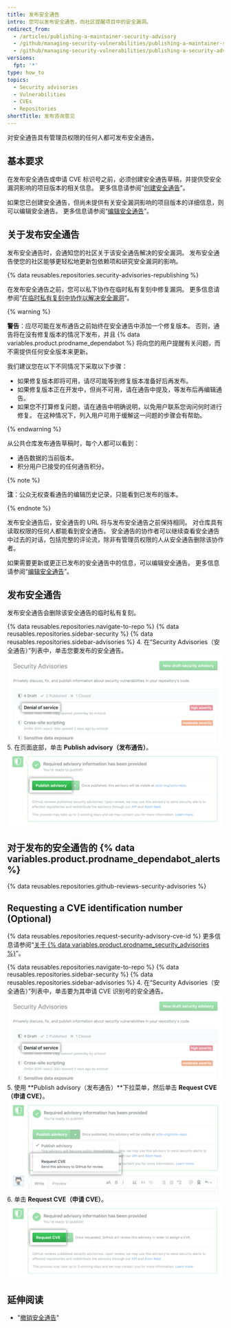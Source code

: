 ```yaml
---
title: 发布安全通告
intro: 您可以发布安全通告，向社区提醒项目中的安全漏洞。
redirect_from:
  - /articles/publishing-a-maintainer-security-advisory
  - /github/managing-security-vulnerabilities/publishing-a-maintainer-security-advisory
  - /github/managing-security-vulnerabilities/publishing-a-security-advisory
versions:
  fpt: '*'
type: how_to
topics:
  - Security advisories
  - Vulnerabilities
  - CVEs
  - Repositories
shortTitle: 发布咨询意见
---
```


<!--Marketing-LINK: From /features/security/software-supply-chain page "Publishing a security advisory".-->

对安全通告具有管理员权限的任何人都可发布安全通告。

## 基本要求

在发布安全通告或申请 CVE 标识号之前，必须创建安全通告草稿，并提供受安全漏洞影响的项目版本的相关信息。 更多信息请参阅“[创建安全通告](/github/managing-security-vulnerabilities/creating-a-security-advisory)”。

如果您已创建安全通告，但尚未提供有关安全漏洞影响的项目版本的详细信息，则可以编辑安全通告。 更多信息请参阅“[编辑安全通告](/github/managing-security-vulnerabilities/editing-a-security-advisory)”。

## 关于发布安全通告

发布安全通告时，会通知您的社区关于该安全通告解决的安全漏洞。 发布安全通告使您的社区能够更轻松地更新包依赖项和研究安全漏洞的影响。

{% data reusables.repositories.security-advisories-republishing %}

在发布安全通告之前，您可以私下协作在临时私有复刻中修复漏洞。 更多信息请参阅“[在临时私有复刻中协作以解决安全漏洞](/articles/collaborating-in-a-temporary-private-fork-to-resolve-a-security-vulnerability)”。

{% warning %}

**警告**：应尽可能在发布通告之前始终在安全通告中添加一个修复版本。 否则，通告将在没有修复版本的情况下发布，并且 {% data variables.product.prodname_dependabot %} 将向您的用户提醒有关问题，而不需提供任何安全版本来更新。

我们建议您在以下不同情况下采取以下步骤：

- 如果修复版本即将可用，请尽可能等到修复版本准备好后再发布。
- 如果修复版本正在开发中，但尚不可用，请在通告中提及，等发布后再编辑通告。
- 如果您不打算修复问题，请在通告中明确说明，以免用户联系您询问何时进行修复。 在这种情况下，列入用户可用于缓解这一问题的步骤会有帮助。

{% endwarning %}

从公共仓库发布通告草稿时，每个人都可以看到：

- 通告数据的当前版本。
- 积分用户已接受的任何通告积分。

{% note %}

**注**：公众无权查看通告的编辑历史记录，只能看到已发布的版本。

{% endnote %}

发布安全通告后，安全通告的 URL 将与发布安全通告之前保持相同。 对仓库具有读取权限的任何人都能看到安全通告。 安全通告的协作者可以继续查看安全通告中过去的对话，包括完整的评论流，除非有管理员权限的人从安全通告删除该协作者。

如果需要更新或更正已发布的安全通告中的信息，可以编辑安全通告。 更多信息请参阅“[编辑安全通告](/github/managing-security-vulnerabilities/editing-a-security-advisory)”。

## 发布安全通告

发布安全通告会删除该安全通告的临时私有复刻。

{% data reusables.repositories.navigate-to-repo %}
{% data reusables.repositories.sidebar-security %}
{% data reusables.repositories.sidebar-advisories %}
4. 在“Security Advisories（安全通告）”列表中，单击您要发布的安全通告。 ![列表中的安全通告](/assets/images/help/security/security-advisory-in-list.png)
5. 在页面底部，单击 **Publish advisory（发布通告）**。 ![发布通告按钮](/assets/images/help/security/publish-advisory-button.png)

## 对于发布的安全通告的 {% data variables.product.prodname_dependabot_alerts %}

{% data reusables.repositories.github-reviews-security-advisories %}

## Requesting a CVE identification number (Optional)

{% data reusables.repositories.request-security-advisory-cve-id %} 更多信息请参阅“[关于 {% data variables.product.prodname_security_advisories %}](/github/managing-security-vulnerabilities/about-github-security-advisories#cve-identification-numbers)”。

{% data reusables.repositories.navigate-to-repo %}
{% data reusables.repositories.sidebar-security %}
{% data reusables.repositories.sidebar-advisories %}
4. 在“Security Advisories（安全通告）”列表中，单击要为其申请 CVE 识别号的安全通告。 ![列表中的安全通告](/assets/images/help/security/security-advisory-in-list.png)
5. 使用 **Publish advisory（发布通告）**下拉菜单，然后单击 **Request CVE（申请 CVE）**。 ![下拉列表中的“申请 CVE”](/assets/images/help/security/security-advisory-drop-down-request-cve.png)
6. 单击 **Request CVE（申请 CVE）**。 ![申请 CVE 按钮](/assets/images/help/security/security-advisory-request-cve-button.png)

## 延伸阅读

- "[撤销安全通告](/github/managing-security-vulnerabilities/withdrawing-a-security-advisory)"
